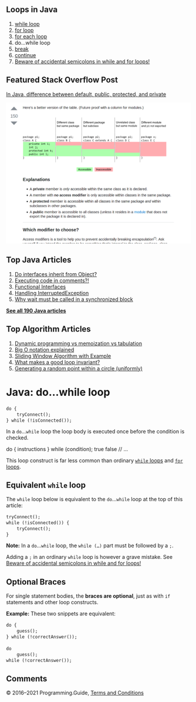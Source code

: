 



## Loops in Java

1.  [while loop](while-loop.html)
2.  [for loop](for-loop.html)
3.  [for each loop](for-each-loop.html)
4.  do…while loop
5.  [break](break-loop.html)
6.  [continue](continue.html)
7.  [Beware of accidental semicolons in while and for loops!](beware-of-accidental-semicolons-in-while-and-for-loops.html)

## Featured Stack Overflow Post

[In Java, difference between default, public, protected, and private](https://stackoverflow.com/a/33627846/276052)

[<img src="../images/so-featured-33627846.png" alt="StackOverflow screenshot thumbnail" class="screenshot" />](https://stackoverflow.com/a/33627846/276052)



## Top Java Articles

1.  [Do interfaces inherit from Object?](do-interfaces-inherit-from-object.html)
2.  [Executing code in comments?!](executing-code-in-comments.html)
3.  [Functional Interfaces](functional-interfaces.html)
4.  [Handling InterruptedException](handling-interrupted-exceptions.html)
5.  [Why wait must be called in a synchronized block](why-wait-must-be-in-synchronized.html)

[**See all 190 Java articles**](index.html)

## Top Algorithm Articles

1.  [Dynamic programming vs memoization vs tabulation](../dynamic-programming-vs-memoization-vs-tabulation.html)
2.  [Big O notation explained](../big-o-notation-explained.html)
3.  [Sliding Window Algorithm with Example](../sliding-window-example.html)
4.  [What makes a good loop invariant?](../what-makes-a-good-loop-invariant.html)
5.  [Generating a random point within a circle (uniformly)](../random-point-within-circle.html)

# Java: do…while loop

    do {
        tryConnect();
    } while (!isConnected());

In a `do`…`while` loop the loop body is executed once before the condition is checked.

do { instructions } while (condition); true false // ...

This loop construct is far less common than ordinary [`while` loops](while-loop.html) and [`for` loops](for-loop.html).

## Equivalent `while` loop

The `while` loop below is equivalent to the `do`…`while` loop at the top of this article:

    tryConnect();
    while (!isConnected()) {
        tryConnect();
    }

**Note:** In a `do`…`while` loop, the `while (…)` part must be followed by a `;`.

Adding a `;` in an ordinary `while` loop is however a grave mistake. See [Beware of accidental semicolons in while and for loops!](beware-of-accidental-semicolons-in-while-and-for-loops.html)

## Optional Braces

For single statement bodies, the **braces are optional**, just as with `if` statements and other loop constructs.

**Example:** These two snippets are equivalent:

    do {
        guess();
    } while (!correctAnswer());

    do
        guess();
    while (!correctAnswer());

## Comments



© 2016–2021 Programming.Guide, [Terms and Conditions](../terms-and-conditions.html)
